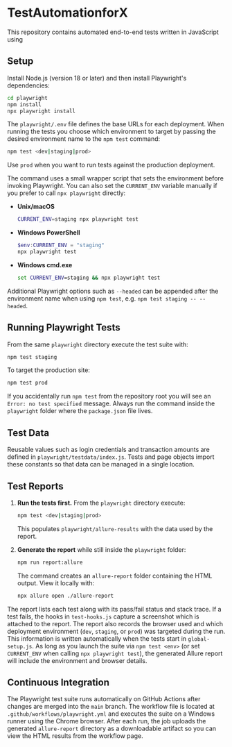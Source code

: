 # TestAutomationforX

This repository contains automated end-to-end tests written in JavaScript using


## Setup

Install Node.js (version 18 or later) and then install Playwright's
dependencies:

```bash
cd playwright
npm install
npx playwright install
```

The `playwright/.env` file defines the base URLs for each deployment.
When running the tests you choose which environment to target by passing the
desired environment name to the `npm test` command:

```bash
npm test <dev|staging|prod>
```
Use `prod` when you want to run tests against the production deployment.


The command uses a small wrapper script that sets the environment before
invoking Playwright. You can also set the `CURRENT_ENV` variable manually if
you prefer to call `npx playwright` directly:

* **Unix/macOS**
  ```bash
  CURRENT_ENV=staging npx playwright test
  ```
* **Windows PowerShell**
  ```powershell
  $env:CURRENT_ENV = "staging"
  npx playwright test
  ```
* **Windows cmd.exe**
  ```cmd
  set CURRENT_ENV=staging && npx playwright test
  ```

Additional Playwright options such as `--headed` can be appended after the
environment name when using `npm test`, e.g. `npm test staging -- --headed`.

## Running Playwright Tests

From the same `playwright` directory execute the test suite with:

```bash
npm test staging
```
To target the production site:
```bash
npm test prod
```

If you accidentally run `npm test` from the repository root you will see an
`Error: no test specified` message. Always run the command inside the
`playwright` folder where the `package.json` file lives.

## Test Data

Reusable values such as login credentials and transaction amounts are defined in
`playwright/testdata/index.js`. Tests and page objects import these constants so
that data can be managed in a single location.

## Test Reports

1. **Run the tests first.** From the `playwright` directory execute:

   ```bash
   npm test <dev|staging|prod>
   ```

   This populates `playwright/allure-results` with the data used by the report.

2. **Generate the report** while still inside the `playwright` folder:

   ```bash
   npm run report:allure
   ```

   The command creates an `allure-report` folder containing the HTML output.
   View it locally with:

   ```bash
   npx allure open ./allure-report
   ```

The report lists each test along with its pass/fail status and stack trace.
If a test fails, the hooks in `test-hooks.js` capture a screenshot which is
attached to the report.
The report also records the browser used and which deployment environment
(`dev`, `staging`, or `prod`) was targeted during the run. This information is
written automatically when the tests start in `global-setup.js`. As long as you
launch the suite via `npm test <env>` (or set `CURRENT_ENV` when calling
`npx playwright test`), the generated Allure report will include the environment
and browser details.

## Continuous Integration

The Playwright test suite runs automatically on GitHub Actions after changes are merged into the `main` branch. The workflow file is located at `.github/workflows/playwright.yml` and executes the suite on a Windows runner using the Chrome browser. After each run, the job uploads the generated `allure-report` directory as a downloadable artifact so you can view the HTML results from the workflow page.
